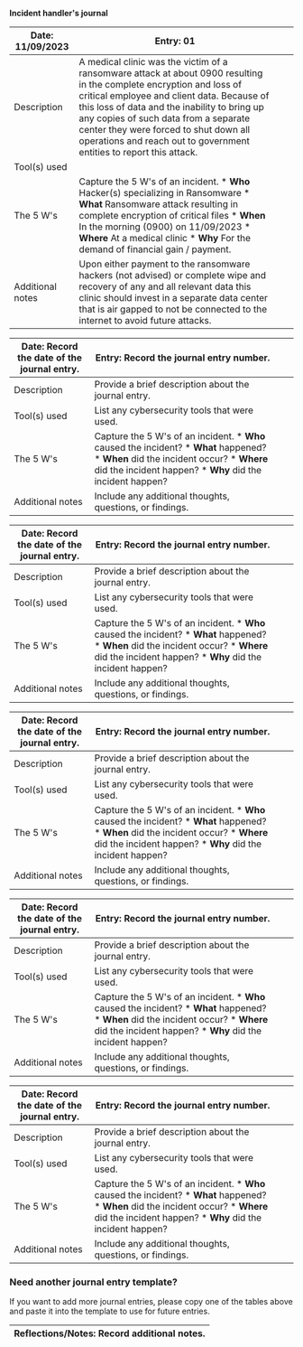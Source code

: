 

**Incident handler's journal**

| **Date:**  11/09/2023 | **Entry:**  01 | | |
| --- | --- | --- | --- |
| Description | A medical clinic was the victim of a ransomware attack at about 0900 resulting in the complete encryption and loss of critical employee and client data. Because of this loss of data and the inability to bring up any copies of such data from a separate center they were forced to shut down all operations and reach out to government entities to report this attack. | | |
| Tool(s) used |  | | |
| The 5 W's | Capture the 5 W's of an incident.   * **Who** Hacker(s) specializing in Ransomware * **What** Ransomware attack resulting in complete encryption of critical files * **When** In the morning (0900) on 11/09/2023 * **Where** At a medical clinic * **Why** For the demand of financial gain / payment. | | |
| Additional notes | Upon either payment to the ransomware hackers (not advised) or complete wipe and recovery of any and all relevant data this clinic should invest in a separate data center that is air gapped to not be connected to the internet to avoid future attacks. | | |

| **Date:**  Record the date of the journal entry. | **Entry:**  Record the journal entry number. | | |
| --- | --- | --- | --- |
| Description | Provide a brief description about the journal entry. | | |
| Tool(s) used | List any cybersecurity tools that were used. | | |
| The 5 W's | Capture the 5 W's of an incident.   * **Who** caused the incident? * **What** happened? * **When** did the incident occur? * **Where** did the incident happen? * **Why** did the incident happen? | | |
| Additional notes | Include any additional thoughts, questions, or findings. | | |

| **Date:**  Record the date of the journal entry. | **Entry:**  Record the journal entry number. | | |
| --- | --- | --- | --- |
| Description | Provide a brief description about the journal entry. | | |
| Tool(s) used | List any cybersecurity tools that were used. | | |
| The 5 W's | Capture the 5 W's of an incident.   * **Who** caused the incident? * **What** happened? * **When** did the incident occur? * **Where** did the incident happen? * **Why** did the incident happen? | | |
| Additional notes | Include any additional thoughts, questions, or findings. | | |

| **Date:**  Record the date of the journal entry. | **Entry:**  Record the journal entry number. | | |
| --- | --- | --- | --- |
| Description | Provide a brief description about the journal entry. | | |
| Tool(s) used | List any cybersecurity tools that were used. | | |
| The 5 W's | Capture the 5 W's of an incident.   * **Who** caused the incident? * **What** happened? * **When** did the incident occur? * **Where** did the incident happen? * **Why** did the incident happen? | | |
| Additional notes | Include any additional thoughts, questions, or findings. | | |

| **Date:**  Record the date of the journal entry. | **Entry:**  Record the journal entry number. | | |
| --- | --- | --- | --- |
| Description | Provide a brief description about the journal entry. | | |
| Tool(s) used | List any cybersecurity tools that were used. | | |
| The 5 W's | Capture the 5 W's of an incident.   * **Who** caused the incident? * **What** happened? * **When** did the incident occur? * **Where** did the incident happen? * **Why** did the incident happen? | | |
| Additional notes | Include any additional thoughts, questions, or findings. | | |

| **Date:**  Record the date of the journal entry. | **Entry:**  Record the journal entry number. | | |
| --- | --- | --- | --- |
| Description | Provide a brief description about the journal entry. | | |
| Tool(s) used | List any cybersecurity tools that were used. | | |
| The 5 W's | Capture the 5 W's of an incident.   * **Who** caused the incident? * **What** happened? * **When** did the incident occur? * **Where** did the incident happen? * **Why** did the incident happen? | | |
| Additional notes | Include any additional thoughts, questions, or findings. | | |

### Need another journal entry template?

If you want to add more journal entries, please copy one of the tables above and paste it into the template to use for future entries.

| Reflections/Notes: Record additional notes. |
| --- |

